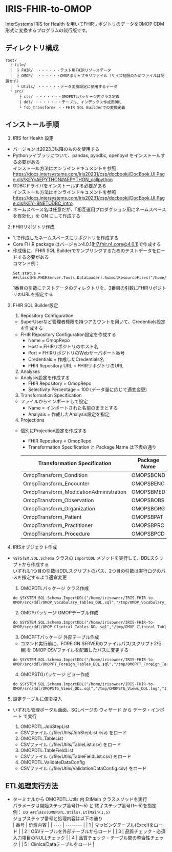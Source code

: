 # IRIS-FHIR-to-OMOP
InterSystems IRIS for Health を用いてFHIRリポジトリのデータをOMOP CDM形式に変換するプログラムの試行版です。

## ディレクトリ構成
```
root/  
  ├ file/  
  │  ├ FHIR/  ・・・・・・テスト用FHIRリソースデータ  
  │  ├ OMOP/  ・・・・・・OMOPボキャブラリファイル（サイズ制限のためファイルは配置せず）  
  │  └ Utils/ ・・・・・・データ変換設定に使用するデータ  
  └ src/  
      ├ cls/ ・・・・・・・OMOPDTLパッケージ内クラス定義  
      ├ ddl/ ・・・・・・・テーブル、インデックス作成用DDL  
      └ fsb_transform/ ・・FHIR SQL Builderでの変換定義  
```

## インストール手順

1. IRIS for Health 設定
  - バージョンは2023.3以降のものを使用する
  - Pythonライブラリについて、pandas, pyodbc, openpyxl をインストールする必要がある  
  インストール方法はオンラインドキュメントを参照
  https://docs.intersystems.com/iris20231/csp/docbookj/DocBook.UI.Page.cls?KEY=AEPYTHON#AEPYTHON_callpython
  - ODBCドライバをインストールする必要がある  
  インストール方法はオンラインドキュメントを参照
  https://docs.intersystems.com/iris20231/csp/docbookj/DocBook.UI.Page.cls?KEY=BNETODBC_intro
  - ネームスペース名は任意だが、「相互運用プロダクション用にネームスペースを有効化」を ON にして作成する

2. FHIRリポジトリ作成
  - 1.で作成したネームスペースにリポジトリを作成する
  - Core FHIR package はバージョン4.0.1(hl7.fhir.r4.core@4.0.1)で作成する
  - 作成後に、FHIR SQL Builderでサンプリングするためのテストデータをロードする必要がある  
    コマンド例：
    ```
    Set status = ##class(HS.FHIRServer.Tools.DataLoader).SubmitResourceFiles("/home/irisowner/file/FHIR","FHIRServer","/csp/healthshare/omop/fhir/r4")
    ```  
    1番目の引数にテストデータのディレクトリを、3番目の引数にFHIRリポジトリのURLを指定する

3. FHIR SQL Builder設定
    1. Repository Configuration
    - SuperUserなど管理者権限を持つアカウントを用いて、Credentials設定を作成する
    - FHIR Repository Configuration設定を作成する
      - Name = OmopRepo
      - Host = FHIRリポジトリのホスト名
      - Port = FHIRリポジトリのWebサーバポート番号
      - Credentials = 作成したCredentials名
      - FHIR Repository URL = FHIRリポジトリのURL
      
    2. Analyses
    - Analysis設定を作成する
      - FHIR Repository = OmopRepo
      - Selectivity Percentage = 100 (データ量に応じて適宜変更)
      
    3. Transformation Specification
    - ファイルからインポートして設定
      - Name = インポートされた名前のままとする
      - Analysis = 作成したAnalysis設定を指定
      
    4. Projections
    - 個別にProjection設定を作成する
      - FHIR Repository = OmopRepo
      - Transformation Specification と Package Name は下表の通り

      | Transformation Specification | Package Name |  
      | -- | -- |  
      | OmopTransform_Condition | OMOPSBCND |  
      | OmopTransform_Encounter | OMOPSBENC |  
      | OmopTransform_MedicationAdministration | OMOPSBMED |  
      | OmopTransform_Observation | OMOPSBOBS |  
      | OmopTransform_Organization | OMOPSBORG |  
      | OmopTransform_Patient | OMOPSBPAT |  
      | OmopTransform_Practitioner | OMOPSBPRC |  
      | OmopTransform_Procedure | OMOPSBPCD |  

4. IRISオブジェクト作成
  - `%SYSTEM.SQL.Schema` クラスの `ImportDDL` メソッドを実行して、DDLスクリプトから作成する  
  いずれも1つ目の引数はDDLスクリプトのパス、2つ目の引数は実行ログのパスを指定するよう適宜変更
    1. OMOPDTLパッケージ クラス作成
    ```
    do $SYSTEM.SQL.Schema.ImportDDL("/home/irisowner/IRIS-FHIR-to-OMOP/src/ddl/OMOP_Vocabulary_Tables_DDL.sql","/tmp/OMOP_Vocabulary_Tables_DDL.log","IRIS")
    ```
    
    2. OMOPパッケージ OMOPテーブル作成
    ```
    do $SYSTEM.SQL.Schema.ImportDDL("/home/irisowner/IRIS-FHIR-to-OMOP/src/ddl/OMOP_Clinical_Tables_DDL.sql","/tmp/OMOP_Clinical_Tables_DDL.log","IRIS")
    ```
    
    3. OMOPFTパッケージ 外部テーブル作成
    - コマンド実行前に、FOREIGN SERVERのファイルパス(スクリプト2行目)を OMOP OSVファイルを配置したパスに変更する  
    ```
    do $SYSTEM.SQL.Schema.ImportDDL("/home/irisowner/IRIS-FHIR-to-OMOP/src/ddl/OMOPFT_Foreign_Tables_DDL.sql","/tmp/OMOPFT_Foreign_Tables_DDL.log","IRIS")
    ```
    
    4. OMOPSTGパッケージ ビュー作成
    ```
    do $SYSTEM.SQL.Schema.ImportDDL("/home/irisowner/IRIS-FHIR-to-OMOP/src/ddl/OMOPSTG_Views_DDL.sql","/tmp/OMOPSTG_Views_DDL.log","IRIS")
    ```

5. 設定テーブルに値を投入
  - いずれも管理ポータル画面、SQLページの ウィザード から データ・インポート で実行
    1. OMOPDTL.JobStepList
    - CSVファイル (./file/Utils/JobStepList.csv) をロード
    
    2. OMOPDTL.TableList
    - CSVファイル (./file/Utils/TableList.csv) をロード
    
    3. OMOPDTL.TableFieldList
    - CSVファイル (./file/Utils/TableFieldList.csv) をロード
    
    4. OMOPDTL.ValidateDataConfig
    - CSVファイル (./file/Utils/ValidationDataConfig.csv) をロード

## ETL処理実行方法
  - ターミナルから OMOPDTL.Utils 内 EtlMain クラスメソッドを実行  
    パラメータは開始ステップ番号(1～5) と 終了ステップ番号(1～5)を指定  
      例： `DO ##class(OMOPDTL.Utils).EtlMain(1,5)`  
    ジョブステップ番号と処理内容は以下の通り  
    | 番号 | 処理内容 |
    | ---- | -------- |
    | 1 | マッピングテーブル(Excel)をロード |
    | 2 | OSVテーブルを外部テーブルからロード |
    | 3 | 品質チェック - 必須入力項目のNULLチェック |
    | 4 | 品質チェック - テーブル間の整合性チェック |
    | 5 | ClinicalDataテーブルをロード |


